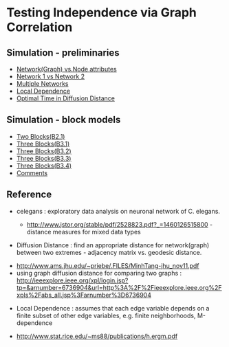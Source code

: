 # Testing Independence via Graph Correlation

## Simulation - preliminaries

* [Network(Graph) vs.Node attributes](http://htmlpreview.github.io/?https://github.com/neurodata/youjin/blob/master/report/network_attribute.html) 
* [Network 1 vs Network 2](http://htmlpreview.github.io/?https://github.com/neurodata/youjin/blob/master/report/network_network.html)
* [Multiple Networks](http://htmlpreview.github.io/?https://github.com/neurodata/youjin/blob/master/report/multinetworks.html)
* [Local Dependence](http://htmlpreview.github.io/?https://github.com/neurodata/youjin/blob/master/report/local_dependence.html) 
* [Optimal Time in Diffusion Distance](http://htmlpreview.github.io/?https://github.com/neurodata/youjin/blob/master/report/local_time.html)

## Simulation - block models
* [Two Blocks(B2.1)](http://htmlpreview.github.io/?https://github.com/neurodata/youjin/blob/master/report/twoblocks.html)
* [Three Blocks(B3.1)](http://htmlpreview.github.io/?https://github.com/neurodata/youjin/blob/master/report/B3_1.html)
* [Three Blocks(B3.2)](https://rawgit.com/neurodata/youjin/master/report/B3_2.html)
* [Three Blocks(B3.3)](http://htmlpreview.github.io/?https://github.com/neurodata/youjin/blob/master/report/threeblocks.html)
* [Three Blocks(B3.4)](http://htmlpreview.github.io/?https://github.com/neurodata/youjin/blob/master/report/B3_4.html)
* [Comments](http://htmlpreview.github.io/?https://github.com/neurodata/youjin/blob/master/report/comments.html)

## Reference
* celegans : exploratory data analysis on neuronal network of C. elegans.

  - http://www.jstor.org/stable/pdf/2528823.pdf?_=1460126515800 - distance measures for mixed data types

*  Diffusion Distance : find an appropriate distance for network(graph) between two extremes - adjacency matrix vs. geodesic distance.

 - http://www.ams.jhu.edu/~priebe/.FILES/MinhTang-jhu_nov11.pdf
 - using graph diffusion distance for comparing two graphs : http://ieeexplore.ieee.org/xpl/login.jsp?tp=&arnumber=6736904&url=http%3A%2F%2Fieeexplore.ieee.org%2Fxpls%2Fabs_all.jsp%3Farnumber%3D6736904
 
* Local Dependence : assumes that each edge variable depends on a finite subset of other edge variables, e.g. finite neighborhoods, M-dependence
 - http://www.stat.rice.edu/~ms88/publications/h.ergm.pdf

